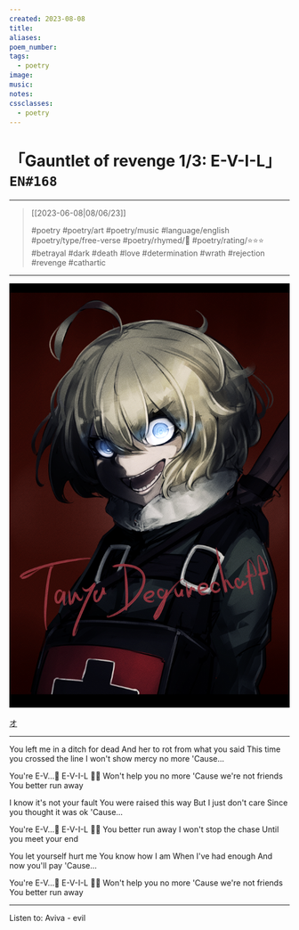 ```yaml
---
created: 2023-08-08
title:
aliases:
poem_number:
tags:
  - poetry
image:
music:
notes:
cssclasses:
  - poetry
---
```

# 「Gauntlet of revenge 1/3: E-V-I-L」 `EN#168`

---

> [[2023-06-08|08/06/23]]
> 
> #poetry 
> #poetry/art 
> #poetry/music 
> #language/english 
> #poetry/type/free-verse 
> #poetry/rhymed/🔴 
> #poetry/rating/⭐⭐⭐ 
> #betrayal #dark #death #love #determination #wrath #rejection #revenge #cathartic 

---

![poem-E-V-I-L](../!art/poem-E-V-I-L.png)


[オ](https://www.pixiv.net/en/users/6704636)

----

You left me in a ditch for dead
And her to rot from what you said
This time you crossed the line
I won't show mercy no more
'Cause...

You're E-V...🫢 E-V-I-L 😮‍💨
Won't help you no more
'Cause we're not friends 
You better run away

I know it's not your fault
You were raised this way
But I just don't care
Since you thought it was ok
'Cause...

You're E-V...🫢 E-V-I-L 😮‍💨
You better run away
I won't stop the chase
Until you meet your end

You let yourself hurt me
You know how I am
When I've had enough
And now you'll pay
'Cause...

You're E-V...🫢 E-V-I-L 😮‍💨
Won't help you no more
'Cause we're not friends 
You better run away

---

Listen to: Aviva - evil